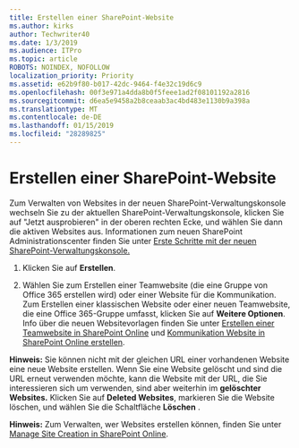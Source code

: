 ```yaml
---
title: Erstellen einer SharePoint-Website
ms.author: kirks
author: Techwriter40
ms.date: 1/3/2019
ms.audience: ITPro
ms.topic: article
ROBOTS: NOINDEX, NOFOLLOW
localization_priority: Priority
ms.assetid: e62b9f80-b017-42dc-9464-f4e32c19d6c9
ms.openlocfilehash: 00f3e971a4dda8b0f5feee1ad2f08101192a2816
ms.sourcegitcommit: d6ea5e9458a2b8ceaab3ac4bd483e1130b9a398a
ms.translationtype: MT
ms.contentlocale: de-DE
ms.lasthandoff: 01/15/2019
ms.locfileid: "28289825"
---
```

# <a name="create-a-sharepoint-site"></a>Erstellen einer SharePoint-Website

Zum Verwalten von Websites in der neuen SharePoint-Verwaltungskonsole wechseln Sie zu der aktuellen SharePoint-Verwaltungskonsole, klicken Sie auf "Jetzt ausprobieren" in der oberen rechten Ecke, und wählen Sie dann die aktiven Websites aus. Informationen zum neuen SharePoint Administrationscenter finden Sie unter [Erste Schritte mit der neuen SharePoint-Verwaltungskonsole.](https://docs.microsoft.com/en-us/sharepoint/get-started-new-admin-center)
  
1. Klicken Sie auf **Erstellen**. 
    
2. Wählen Sie zum Erstellen einer Teamwebsite (die eine Gruppe von Office 365 erstellen wird) oder einer Website für die Kommunikation. Zum Erstellen einer klassischen Website oder einer neuen Teamwebsite, die eine Office 365-Gruppe umfasst, klicken Sie auf **Weitere Optionen**. Info über die neuen Websitevorlagen finden Sie unter [Erstellen einer Teamwebsite in SharePoint Online](https://support.office.com/en-us/article/create-a-team-site-in-sharepoint-ef10c1e7-15f3-42a3-98aa-b5972711777d?ui=en-US&amp;rs=en-US&amp;ad=US) und [Kommunikation Website in SharePoint Online erstellen](https://support.office.com/article/7fb44b20-a72f-4d2c-9173-fc8f59ba50eb).
  
 **Hinweis:** Sie können nicht mit der gleichen URL einer vorhandenen Website eine neue Website erstellen. Wenn Sie eine Website gelöscht und sind die URL erneut verwenden möchte, kann die Website mit der URL, die Sie interessieren sich um verwenden, sind aber weiterhin im **gelöschter Websites.** Klicken Sie auf **Deleted Websites**, markieren Sie die Website löschen, und wählen Sie die Schaltfläche **Löschen** . 
  
 **Hinweis:** Zum Verwalten, wer Websites erstellen können, finden Sie unter [Manage Site Creation in SharePoint Online](https://docs.microsoft.com/en-us/sharepoint/manage-site-creation).
    

